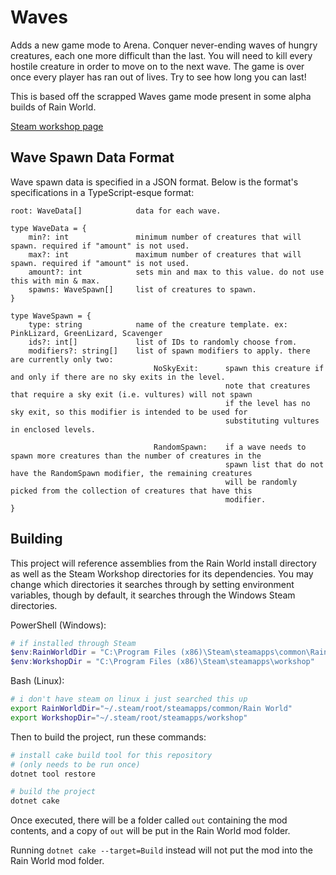 # Waves
Adds a new game mode to Arena. Conquer never-ending waves of hungry creatures, each one more difficult than the last. You will need to kill every hostile creature in order to move on to the next wave. The game is over once every player has ran out of lives. Try to see how long you can last!

This is based off the scrapped Waves game mode present in some alpha builds of Rain World.

[Steam workshop page](https://steamcommunity.com/sharedfiles/filedetails/?id=3505392871)

## Wave Spawn Data Format
Wave spawn data is specified in a JSON format. Below is the format's specifications in a TypeScript-esque format:
```
root: WaveData[]            data for each wave.

type WaveData = {
    min?: int               minimum number of creatures that will spawn. required if "amount" is not used.
    max?: int               maximum number of creatures that will spawn. required if "amount" is not used.
    amount?: int            sets min and max to this value. do not use this with min & max.
    spawns: WaveSpawn[]     list of creatures to spawn.
}

type WaveSpawn = {
    type: string            name of the creature template. ex: PinkLizard, GreenLizard, Scavenger
    ids?: int[]             list of IDs to randomly choose from.
    modifiers?: string[]    list of spawn modifiers to apply. there are currently only two:
                                NoSkyExit:      spawn this creature if and only if there are no sky exits in the level.
                                                note that creatures that require a sky exit (i.e. vultures) will not spawn
                                                if the level has no sky exit, so this modifier is intended to be used for
                                                substituting vultures in enclosed levels.

                                RandomSpawn:    if a wave needs to spawn more creatures than the number of creatures in the
                                                spawn list that do not have the RandomSpawn modifier, the remaining creatures
                                                will be randomly picked from the collection of creatures that have this
                                                modifier.
}
```

## Building
This project will reference assemblies from the Rain World install directory as well as the Steam Workshop directories for its dependencies.
You may change which directories it searches through by setting environment variables, though by default, it searches through the Windows Steam directories.

PowerShell (Windows):
```powershell
# if installed through Steam
$env:RainWorldDir = "C:\Program Files (x86)\Steam\steamapps\common\Rain World"
$env:WorkshopDir = "C:\Program Files (x86)\Steam\steamapps\workshop"
```
Bash (Linux):
```bash
# i don't have steam on linux i just searched this up
export RainWorldDir="~/.steam/root/steamapps/common/Rain World"
export WorkshopDir="~/.steam/root/steamapps/workshop"
```

Then to build the project, run these commands:
```bash
# install cake build tool for this repository
# (only needs to be run once)
dotnet tool restore

# build the project
dotnet cake
```
Once executed, there will be a folder called `out` containing the mod contents,
and a copy of `out` will be put in the Rain World mod folder.

Running `dotnet cake --target=Build` instead will not put the mod into the Rain World mod folder.